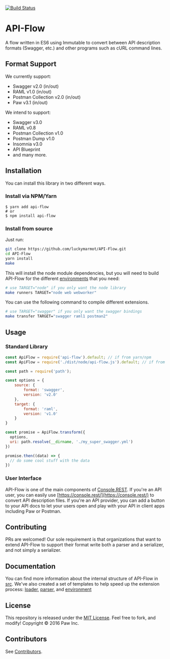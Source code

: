 [![Build Status](https://travis-ci.org/luckymarmot/API-Flow.svg?branch=master)](https://travis-ci.org/luckymarmot/API-Flow)

# API-Flow

A flow written in ES6 using Immutable to convert between API description formats (Swagger, etc.) and other programs such as cURL command lines.

## Format Support

We currently support:

- Swagger v2.0 (in/out)
- RAML v1.0 (in/out)
- Postman Collection v2.0 (in/out)
- Paw v3.1 (in/out)

We intend to support:

- Swagger v3.0
- RAML v0.8
- Postman Collection v1.0
- Postman Dump v1.0
- Insomnia v3.0
- API Blueprint
- and many more.

## Installation

You can install this library in two different ways.


### Install via NPM/Yarn

```shell
$ yarn add api-flow
# or
$ npm install api-flow
```

### Install from source

Just run:

```sh
git clone https://github.com/luckymarmot/API-Flow.git
cd API-Flow
yarn install
make
```

This will install the node module dependencies, but you will need to build API-Flow for the different [environments](src/environments) that you need:

```sh
# use TARGET="node" if you only want the node library
make runners TARGET="node web webworker"
```

You can use the following command to compile different extensions.

```sh
# use TARGET="swagger" if you only want the swagger bindings
make transfer TARGET="swagger raml1 postman2"
```

## Usage

### Standard Library

```js
const ApiFlow = require('api-flow').default; // if from yarn/npm
const ApiFlow = require('./dist/node/api-flow.js').default; // if from `make runners TARGET="node"`

const path = require('path');

const options = {
    source: {
        format: 'swagger',
        version: 'v2.0'
    },
    target: {
        format: 'raml',
        version: 'v1.0'
    }
}

const promise = ApiFlow.transform({
  options,
  uri: path.resolve(__dirname, './my_super_swagger.yml')
})

promise.then((data) => {
  // do some cool stuff with the data
})
```

### User Interface

API-Flow is one of the main components of [Console.REST](https://github.com/luckymarmot/console-rest). If you're an API user, you can easily use [https://console.rest/](https://console.rest/) to convert API description files. If you're an API provider, you can add a button to your API docs to let your users open and play with your API in client apps including Paw or Postman.

## Contributing

PRs are welcomed!
Our sole requirement is that organizations that want to extend API-Flow to support their format write both a parser and a serializer, and not simply a serializer.

## Documentation
You can find more information about the internal structure of API-Flow in [src](https://github.com/JonathanMontane/API-Flow/tree/develop/src). We've also created a set of templates to help speed up the extension process: [loader](https://github.com/JonathanMontane/API-Flow/tree/develop/src/loaders/template/v1.0), [parser](https://github.com/JonathanMontane/API-Flow/tree/develop/src/parsers/template/v1.0/), and [environment](https://github.com/JonathanMontane/API-Flow/tree/develop/src/environments/template)

## License

This repository is released under the [MIT License](LICENSE). Feel free to fork, and modify!
Copyright © 2016 Paw Inc.

## Contributors

See [Contributors](https://github.com/JonathanMontane/API-Flow/graphs/contributors).
